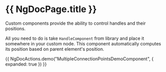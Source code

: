 # {{ NgDocPage.title }}

Custom components provide the ability to control handles and their positions.

All you need to do is take `HandleComponent` from library and place it somewhere in your custom node. This component automatically computes its position based on parent element's position.  

{{ NgDocActions.demo("MultipleConnectionPointsDemoComponent", { expanded: true }) }}
